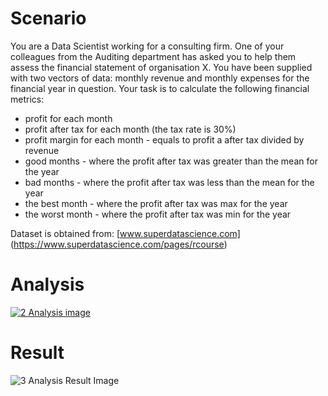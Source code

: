 # Scenario

You are a Data Scientist working for a consulting firm. One of your
colleagues from the Auditing department has asked you to help them assess the
financial statement of organisation X.
You have been supplied with two vectors of data: monthly revenue and monthly
expenses for the financial year in question. Your task is to calculate the following
financial metrics:
- profit for each month
- profit after tax for each month (the tax rate is 30%)
- profit margin for each month - equals to profit a after tax divided by revenue
- good months - where the profit after tax was greater than the mean for the year
- bad months - where the profit after tax was less than the mean for the year
- the best month - where the profit after tax was max for the year
- the worst month - where the profit after tax was min for the year

Dataset is obtained from: [www.superdatascience.com] (https://www.superdatascience.com/pages/rcourse)

# Analysis

[![2  Analysis image](https://user-images.githubusercontent.com/81208412/216556904-6983c23d-6203-47f0-b85a-91da7a47bf99.png)](https://github.com/John-Rivero/R-projects/blob/main/1.%20Financial%20Statement%20Analysis/Financial%20Statement%20Analysis.R)

# Result
 
![3  Analysis Result Image](https://user-images.githubusercontent.com/81208412/216557575-b9d56f1b-308e-4cf0-9a95-59de8ef7e964.png)
